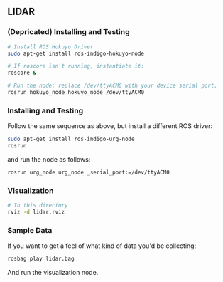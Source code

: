 ## LIDAR

### (Depricated) Installing and Testing

```bash
# Install ROS Hokuyo Driver
sudo apt-get install ros-indigo-hokuyo-node

# If roscore isn't running, instantiate it:
roscore &

# Run the node; replace /dev/ttyACM0 with your device serial port.
rosrun hokuyo_node hokuyo_node /dev/ttyACM0
```

### Installing and Testing

Follow the same sequence as above, but install a different ROS driver:

```bash
sudo apt-get install ros-indigo-urg-node
rosrun 
```

and run the node as follows:

```bash
rosrun urg_node urg_node _serial_port:=/dev/ttyACM0
```

### Visualization

```bash
# In this directory
rviz -d lidar.rviz 
```

### Sample Data

If you want to get a feel of what kind of data you'd be collecting:

```bash
rosbag play lidar.bag
```
And run the visualization node.
